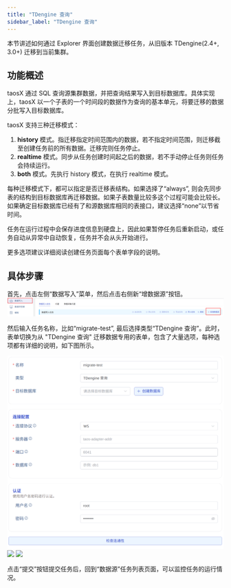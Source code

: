 ```yaml
---
title: "TDengine 查询"
sidebar_label: "TDengine 查询"
---
```


本节讲述如何通过 Explorer 界面创建数据迁移任务，从旧版本 TDengine(2.4+, 3.0+) 迁移到当前集群。

## 功能概述

taosX 通过 SQL 查询源集群数据，并把查询结果写入到目标数据库。具体实现上，taosX 以一个子表的一个时间段的数据作为查询的基本单元，将要迁移的数据分批写入目标数据库。

taosX 支持三种迁移模式：

1. **history** 模式。指迁移指定时间范围内的数据，若不指定时间范围，则迁移截至创建任务前的所有数据。迁移完则任务停止。
2. **realtime** 模式。同步从任务创建时间起之后的数据，若不手动停止任务则任务会持续运行。
3. **both** 模式。先执行 history 模式，在执行 realtime 模式。

每种迁移模式下，都可以指定是否迁移表结构。如果选择了“always”, 则会先同步表的结构到目标数据库再迁移数据。如果子表数量比较多这个过程可能会比较长。如果确定目标数据库已经有了和源数据库相同的表接口，建议选择“none”以节省时间。

任务在运行过程中会保存进度信息到硬盘上，因此如果暂停任务后重新启动，或任务自动从异常中自动恢复，任务并不会从头开始进行。

更多选项建议详细阅读创建任务页面每个表单字段的说明。

## 具体步骤

首先，点击左侧“数据写入”菜单，然后点击右侧新“增数据源”按钮。
![](./migrate-step1.png)

然后输入任务名称，比如“migrate-test”, 最后选择类型“TDengine 查询”。此时，表单切换为从 "TDengine 查询" 迁移数据专用的表单，包含了大量选项，每种选项都有详细的说明，如下图所示。

![](./migrate-step2.png)
![](./migrate-step3.png)
![](./migrate-step4.png)

点击“提交”按钮提交任务后，回到“数据源”任务列表页面，可以监控任务的运行情况。

